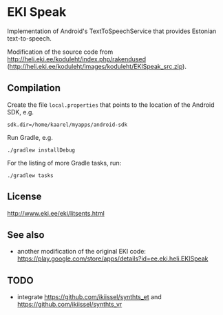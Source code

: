 EKI Speak
=========

Implementation of Android's TextToSpeechService that provides Estonian text-to-speech.

Modification of the source code from
<http://heli.eki.ee/koduleht/index.php/rakendused>
(<http://heli.eki.ee/koduleht/images/koduleht/EKISpeak_src.zip>).

Compilation
-----------

Create the file `local.properties` that points to the location of the Android SDK, e.g.

    sdk.dir=/home/kaarel/myapps/android-sdk

Run Gradle, e.g.

    ./gradlew installDebug

For the listing of more Gradle tasks, run:

    ./gradlew tasks

License
-------

<http://www.eki.ee/eki/litsents.html>

See also
--------

- another modification of the original EKI code: <https://play.google.com/store/apps/details?id=ee.eki.heli.EKISpeak>


TODO
----

- integrate <https://github.com/ikiissel/synthts_et> and <https://github.com/ikiissel/synthts_vr>

